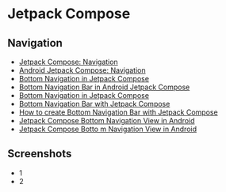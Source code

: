 # Jetpack Compose

Navigation
--------
- [Jetpack Compose: Navigation](https://www.rockandnull.com/jetpack-compose-navigation/) 
- [Android Jetpack Compose: Navigation](https://proandroiddev.com/android-jetpack-compose-navigation-1cdfc488b891) 
- [Bottom Navigation in Jetpack Compose](https://blog.yudiz.com/bottom-navigation-in-jetpack-compose/)
- [Bottom Navigation Bar in Android Jetpack Compose](https://www.geeksforgeeks.org/bottom-navigation-bar-in-android-jetpack-compose/)
- [Bottom Navigation in Jetpack Compose](https://mobikul.com/bottom-navigation-in-jetpack-compose/)
- [Bottom Navigation Bar with Jetpack Compose](https://www.codeplayon.com/2022/04/bottom-navigation-bar-jetpack-compose/)
- [How to create Bottom Navigation Bar with Jetpack Compose](https://johncodeos.com/how-to-create-bottom-navigation-bar-with-jetpack-compose/)
- [Jetpack Compose Bottom Navigation View in Android](https://developersbreach.com/bottom-navigation-view-compose/)
- [Jetpack Compose Botto
   m Navigation View in Android](https://developersbreach.com/bottom-navigation-view-compose/)

Screenshots
-----------
- 1
- 2
